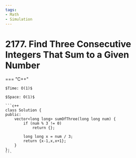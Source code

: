 ```yaml
---
tags:
- Math
- Simulation
---
```



# 2177. Find Three Consecutive Integers That Sum to a Given Number

=== "C++"

    $Time: O(1)$

    $Space: O(1)$

    ```c++
    class Solution {
    public:
        vector<long long> sumOfThree(long long num) {
            if (num % 3 != 0)
                return {};

            long long x = num / 3;
            return {x-1,x,x+1};
        }
    };
    ```